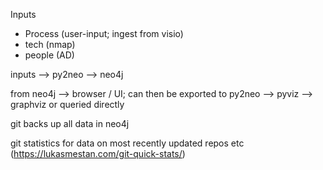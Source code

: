 Inputs
- Process (user-input; ingest from visio)
- tech (nmap)
- people (AD)

inputs --> py2neo --> neo4j

from neo4j --> browser / UI; can then be exported to py2neo --> pyviz --> graphviz or queried directly

git backs up all data in neo4j

git statistics for data on most recently updated repos etc (https://lukasmestan.com/git-quick-stats/)
